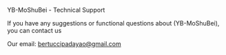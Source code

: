 YB-MoShuBei - Technical Support

If you have any suggestions or functional questions about (YB-MoShuBei), you can contact us

Our email: bertuccipadayao@gmail.com
